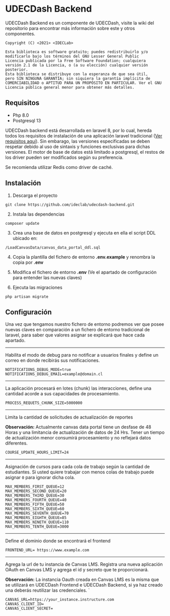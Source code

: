 # UDECDash Backend

UDECDash Backend es un componente de UDECDash, visite la wiki del repositorio para encontrar más información sobre este y otros componentes.

````
Copyright (C) <2021> <IDECLab>

Esta biblioteca es software gratuito; puedes redistribuirlo y/o
modificarlo bajo los términos del GNU Lesser General Public
Licencia publicada por la Free Software Foundation; cualquiera
versión 2.1 de la Licencia, o (a su elección) cualquier versión posterior.
Esta biblioteca se distribuye con la esperanza de que sea útil,
pero SIN NINGUNA GARANTÍA; sin siquiera la garantía implícita de
COMERCIABILIDAD o APTITUD PARA UN PROPÓSITO EN PARTICULAR. Ver el GNU
Licencia pública general menor para obtener más detalles.
````

## Requisitos
- Php 8.0
- Postgresql 13

UDECDash backend está desarrollada en laravel 8, por lo cual, hereda todos los requisitos de instalación de una aplicación laravel tradicional ([Ver requisitos aquí](https://laravel.com/docs/8.x/deployment#server-requirements "Requisitos de laravel")). Sin embarago, las versiones especificadas se deben respetar debido al uso de sintaxis y funciones exclusivas para dichas versiones. 
El motor de base de datos está limitado a postgresql, el restos de los driver pueden ser modificados según su preferencia. 

Se recomienda utilizar Redis como driver de caché.


## Instalación

1) Descarga el proyecto

`git clone https://github.com/ideclab/udecdash-backend.git`

2) Instala las dependencias

`composer update`

3) Crea una base de datos en postgresql y ejecuta en ella el script DDL ubicado en:

`/LoadCanvasData/canvas_data_portal_ddl.sql`

4) Copia la plantilla del fichero de entorno **.env.example** y renombra la copia por **.env**

5) Modifica el fichero de entorno **.env** (Ve el apartado de configuración para entender las nuevas claves)

6) Ejecuta las migraciones

`php artisan migrate`

## Configuración
Una vez que tengamos nuestro fichero de entorno podremos ver que posee nuevas claves en comparación a un fichero de entorno tradicional de laravel, para saber que valores asignar se explicará que hace cada apartado.

 

------------


Habilita el modo de debug para no notificar a usuarios finales y define un correo en donde recibirás sus notificaciones.
````
NOTIFICATIONS_DEBUG_MODE=true 
NOTIFICATIONS_DEBUG_EMAIL=example@domain.cl
````

------------



La aplicación procesará en lotes (chunk) las interacciones, define una cantidad acorde a sus capacidades de procesamiento.

````
PROCESS_REQUETS_CHUNK_SIZE=5000000
````


------------


Limita la cantidad de solicitudes de actualización de reportes

**Observación:** Actualmente canvas data portal tiene un desfase de 48 Horas y una limitancia de actualización de datos de 24 Hrs. Tener un tiempo de actualización menor consumirá procesamiento y no reflejará datos diferentes.
````
COURSE_UPDATE_HOURS_LIMIT=24
````

------------


Asignación de cursos para cada cola de trabajo según la cantidad de estudiantes. Si usted quiere trabajar con menos colas de trabajo puede asignar ````0```` para ignorar dicha cola.

````
MAX_MEMBERS_FIRST_QUEUE=12
MAX_MEMBERS_SECOND_QUEUE=20
MAX_MEMBERS_THIRD_QUEUE=30
MAX_MEMBERS_FOURTH_QUEUE=40
MAX_MEMBERS_FIFTH_QUEUE=50
MAX_MEMBERS_SIXTH_QUEUE=60
MAX_MEMBERS_SEVENTH_QUEUE=70
MAX_MEMBERS_EIGHTH_QUEUE=85
MAX_MEMBERS_NINETH_QUEUE=110
MAX_MEMBERS_TENTH_QUEUE=3000
````

------------


Define el dominio donde se encontrará el frontend
````
FRONTEND_URL= https://www.example.com
````

------------


Agrega la url de tu instancia de Canvas LMS. Registra una nueva aplicación OAuth en Canvas LMS y agrega el id y secreto que te proporcionará. 

**Observación:** La instancia Oauth creada en Canvas LMS es la misma que se utilizará en UDECDash Frontend e UDECDash Backend, si ya haz creado una deberás reutilizar las credenciales.
`
````
CANVAS_URL=https://your_instance.instructure.com
CANVAS_CLIENT_ID= 
CANVAS_CLIENT_SECRET= 
````

